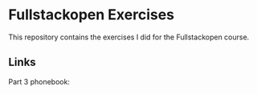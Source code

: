 # Fullstackopen Exercises

This repository contains the exercises I did for the Fullstackopen course.

## Links

Part 3 phonebook: